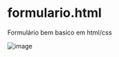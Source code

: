 # formulario.html
Formulário bem basico em html/css

![image](https://user-images.githubusercontent.com/66957888/226786268-4d6e56af-a6c1-41ea-857b-3cfe5a712ad0.png)
